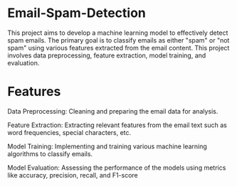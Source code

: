 # Email-Spam-Detection

This project aims to develop a machine learning model to effectively detect spam emails. The primary goal is to classify emails as either "spam" or "not spam" using various features extracted from the email content. This project involves data preprocessing, feature extraction, model training, and evaluation.

# Features
Data Preprocessing: Cleaning and preparing the email data for analysis.

Feature Extraction: Extracting relevant features from the email text such as word frequencies, special characters, etc.

Model Training: Implementing and training various machine learning algorithms to classify emails.

Model Evaluation: Assessing the performance of the models using metrics like accuracy, precision, recall, and F1-score

